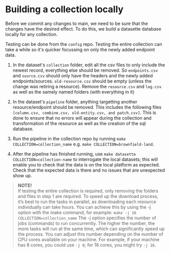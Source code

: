 # Building a collection locally

Before we commit any changes to main, we need to be sure that the changes have the desired effect. To do this, we build a datasette database locally for any collection.


Testing can be done from the `config` repo. Testing the entire collection can take a while so it's quicker focussing on only the newly added endpoint data.

1. In the dataset's `collection` folder, edit all the csv files to only include the newest record, everything else should be removed. So `endpoints.csv` and `source.csv` should only have the headers and the newly added endpoints/sources. `old-resource.csv` should be empty (unless the change was retiring a resource). Remove the `resource.csv` and `log.csv` as well as the samely named folders (with everything in it)

2. In the dataset's `pipeline` folder, anything targetting another resource/endpoint should be removed. This includes the following files `[column.csv, combine.csv, old-entity.csv, and patch.csv]`. This is done to ensure that no errors will appear during the collection and transformation of the resource as well as the creation of the sql database.

3. Run the pipeline in the collection repo by running `make COLLECTION=collection_name` e.g. `make COLLECTION=brownfield-land`.

4. After the pipeline has finished running, use `make datasette COLLECTION=collection-name` to interrogate the local datasets; this will enable you to check that the data is on the local platform as expected. Check that the expected data is there and no issues that are unexpected show up.

>**NOTE!**  
>If testing the entire collection is required, only removing the folders and files in step 1 are required. To speed up the download process, it’s best to run the tasks in parallel, as downloading each resource individually can take hours. You can achieve this by using the -j option with the make command, for example:
`make -j 16 COLLECTION=collection_name`
The -j option specifies the number of jobs (commands) to run concurrently. The higher the number, the more tasks will run at the same time, which can significantly speed up the process. You can adjust this number depending on the number of CPU cores available on your machine. For example, if your machine has 8 cores, you could use `-j 8`; for 16 cores, you might try `-j 16`. 



